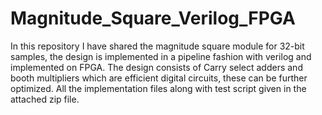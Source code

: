 # Magnitude_Square_Verilog_FPGA
In this repository I have shared the magnitude square module for 32-bit samples, the design is implemented in a pipeline fashion with verilog and implemented on FPGA.
The design consists of Carry select adders and booth multipliers which are efficient digital circuits, these can be further optimized.
All the implementation files along with test script given in the attached zip file.
